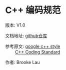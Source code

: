 # C++ 编码规范


版本: V1.0

文档地址: [github仓库](https://lxbwolf.gitbooks.io/cplusplus_coding_standard/content/)

参考原文: [google c++ style](https://google.github.io/styleguide/cppguide.html)  
         [C++ Coding Standard](http://www.possibility.com/Cpp/CppCodingStandard.html)

作者: Brooke Lau
